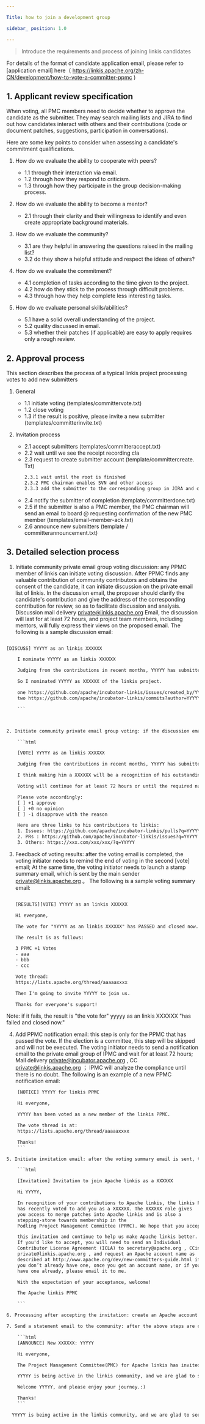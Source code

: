 ```yaml
---

Title: how to join a development group

sidebar_ position: 1.0

---
```


>Introduce the requirements and process of joining linkis candidates



For details of the format of candidate application email, please refer to [application email] here（ https://linkis.apache.org/zh-CN/development/how-to-vote-a-committer-ppmc )

## 1. Applicant review specification

When voting, all PMC members need to decide whether to approve the candidate as the submitter. They may search mailing lists and JIRA to find out how candidates interact with others and their contributions (code or document patches, suggestions, participation in conversations).

Here are some key points to consider when assessing a candidate's commitment qualifications.

1. How do we evaluate the ability to cooperate with peers?
    - 1.1 through their interaction via email.
    - 1.2 through how they respond to criticism.
    - 1.3 through how they participate in the group decision-making process.

2. How do we evaluate the ability to become a mentor?
    - 2.1 through their clarity and their willingness to identify and even create appropriate background materials.
    
3. How do we evaluate the community?
    - 3.1 are they helpful in answering the questions raised in the mailing list?
    - 3.2 do they show a helpful attitude and respect the ideas of others?
    
4. How do we evaluate the commitment?
    - 4.1 completion of tasks according to the time given to the project.
    - 4.2 how do they stick to the process through difficult problems.
    - 4.3 through how they help complete less interesting tasks.

5. How do we evaluate personal skills/abilities?
    - 5.1 have a solid overall understanding of the project.
    - 5.2 quality discussed in email.
    - 5.3 whether their patches (if applicable) are easy to apply requires only a rough review.



## 2. Approval process

This section describes the process of a typical linkis project processing votes to add new submitters

1. General
    - 1.1 initiate voting (templates/committervote.txt)
    - 1.2 close voting
    - 1.3 if the result is positive, please invite a new submitter (templates/committerinvite.txt)

2. Invitation process
    - 2.1 accept submitters (templates/committeraccept.txt)
    - 2.2 wait until we see the receipt recording cla
    - 2.3 request to create submitter account (template/committercreate. Txt)
        ```html
        2.3.1 wait until the root is finished
        2.3.2 PMC chairman enables SVN and other access
        2.3.3 add the submitter to the corresponding group in JIRA and cwiki
        ```
    - 2.4 notify the submitter of completion (template/committerdone.txt)
    - 2.5 if the submitter is also a PMC member, the PMC chairman will send an email to board @ requesting confirmation of the new PMC member (templates/email-member-ack.txt)
    - 2.6 announce new submitters (template / committerannouncement.txt)
 
 ## 3. Detailed selection process

1. Initiate community private email group voting discussion: any PPMC member of linkis can initiate voting discussion. After PPMC finds any valuable contribution of community contributors and obtains the consent of the candidate, it can initiate discussion on the private email list of linkis. In the discussion email, the proposer should clarify the candidate's contribution and give the address of the corresponding contribution for review, so as to facilitate discussion and analysis. Discussion mail delivery private@linkis.apache.org Email, the discussion will last for at least 72 hours, and project team members, including mentors, will fully express their views on the proposed email. The following is a sample discussion email:

```html

[DISCUSS] YYYYY as an linkis XXXXXX

    I nominate YYYYY as an linkis XXXXXX

    Judging from the contributions in recent months, YYYYY has submitted many implementations[1],[2] to the project and improved the management module for the project. During        the optimization and improvement period of the project, it is hoped that more people will participate in the actual project optimization and improvement, to let the project      more perfect and easier to use.

    So I nominated YYYYY as XXXXXX of the linkis project.

    one https://github.com/apache/incubator-linkis/issues/created_by/YYYYY
    two https://github.com/apache/incubator-linkis/commits?author=YYYYY

    ```



2. Initiate community private email group voting: if the discussion email does not receive disagreement information within the specified time, the voting initiator needs to initiate the election voting of committee or PPMC on the private email list of linkis. Main delivery of voting mail private@linkis.apache.org , lasting at least 72 hours, at least 3 votes + 1 pass; If there are 0 votes or 1-1 votes, the whole voting fails; If A-1 vote is initiated, voters need to clarify the reasons for scoring-1 so that everyone can understand and know. The following is a sample voting email:

    ```html

    [VOTE] YYYYY as an linkis XXXXXX

    Judging from the contributions in recent months, YYYYY has submitted many implementations[1],[2],[3] to the project and improved the management module for the project.           During the optimization and improvement period of the project, it is hoped that more people will participate in the actual project optimization and improvement, to let the       project more perfect and easier to use.

    I think making him a XXXXXX will be a recognition of his outstanding work for linkis. So, I am happy to call VOTE to accept YYYYY as an linkis XXXXXX.

    Voting will continue for at least 72 hours or until the required number of votes is reached.

    Please vote accordingly:
    [ ] +1 approve
    [ ] +0 no opinion
    [ ] -1 disapprove with the reason

    Here are three links to his contributions to linkis:
    1. Issues: https://github.com/apache/incubator-linkis/pulls?q=YYYYY
    2. PRs : https://github.com/apache/incubator-linkis/issues?q=YYYYY
    3. Others: https://xxx.com/xxx/xxx/?q=YYYYY

```

3. Feedback of voting results: after the voting email is completed, the voting initiator needs to remind the end of voting in the second [vote] email; At the same time, the voting initiator needs to launch a stamp summary email, which is sent by the main sender private@linkis.apache.org 。 The following is a sample voting summary email:

    ```html

    [RESULTS][VOTE] YYYYY as an linkis XXXXXX

    Hi everyone,

    The vote for "YYYYY as an linkis XXXXXX" has PASSED and closed now.

    The result is as follows:

    3 PPMC +1 Votes
    - aaa
    - bbb
    - ccc

    Vote thread:
    https://lists.apache.org/thread/aaaaaxxxx

    Then I'm going to invite YYYYY to join us.

    Thanks for everyone's support!
    ```

  Note: if it fails, the result is "the vote for" yyyyy as an linkis XXXXXX "has failed and closed now."

4. Add PPMC notification email: this step is only for the PPMC that has passed the vote. If the election is a committee, this step will be skipped and will not be executed. The voting initiator needs to send a notification email to the private email group of IPMC and wait for at least 72 hours; Mail delivery private@incubator.apache.org , CC private@linkis.apache.org ； IPMC will analyze the compliance until there is no doubt. The following is an example of a new PPMC notification email:

```html
    [NOTICE] YYYYY for linkis PPMC

    Hi everyone,

    YYYYY has been voted as a new member of the linkis PPMC.

    The vote thread is at:
    https://lists.apache.org/thread/aaaaaxxxx

    Thanks!
    ```

5. Initiate invitation email: after the voting summary email is sent, the voting initiator shall send invitation email to the candidate. The invitation email is sent to the invitee with a CC private@linkis.apache.org ； The invited candidate must reply to accept or reject the invitation through the specified email address. The following is a sample email inviting candidates:

    ```html

    [Invitation] Invitation to join Apache linkis as a XXXXXX

    Hi YYYYY,

    In recognition of your contributions to Apache linkis, the linkis PPMC
    has recently voted to add you as a XXXXXX. The XXXXXX role gives
    you access to merge patches into Apache linkis and is also a
    stepping-stone towards membership in the
    Podling Project Management Committee (PPMC). We hope that you accept

    this invitation and continue to help us make Apache linkis better.
    If you'd like to accept, you will need to send an Individual
    Contributor License Agreement (ICLA) to secretary@apache.org , CCing
    private@linkis.apache.org , and request an Apache account name as
    described at http://www.apache.org/dev/new-committers-guide.html if
    you don’t already have one, once you get an account name, or if you
    have one already, please email it to me.

    With the expectation of your acceptance, welcome!

    The Apache linkis PPMC

    ```

6. Processing after accepting the invitation: create an Apache account and add the candidate account to the project. After the candidate accepts the invitation, if the candidate does not have an Apache email account, the voting initiator needs to assist the candidate to create an Apache account according to the guidelines. When signing icla, the candidate needs to write the name of Apache links project in the "notify project:" column, so that the candidate account can be added to the list of corresponding project personnel by Apache. If the candidate does not join the project, the voting initiator needs to apply to mentor to add project members and open the permission account of Apache project, Confirm that the candidate's Apache account has been added to the project address: http://people.apache.org/phonebook.html?podling=linkis .

7. Send a statement email to the community: after the above steps are completed, the voting sponsor shall send a message to the community dev@linkis.apache.org Send notification email to the mail group. The following is a sample notification email:

    ```html
    [ANNOUNCE] New XXXXXX: YYYYY

    Hi everyone,

    The Project Management Committee(PMC) for Apache linkis has invited YYYYY to become a XXXXXX and we are pleased to announce that he has accepted.

    YYYYY is being active in the linkis community, and we are glad to see his more interactions with the community in the future.

    Welcome YYYYY, and please enjoy your journey.:)

    Thanks!
    ```

  YYYYY is being active in the linkis community, and we are glad to see
